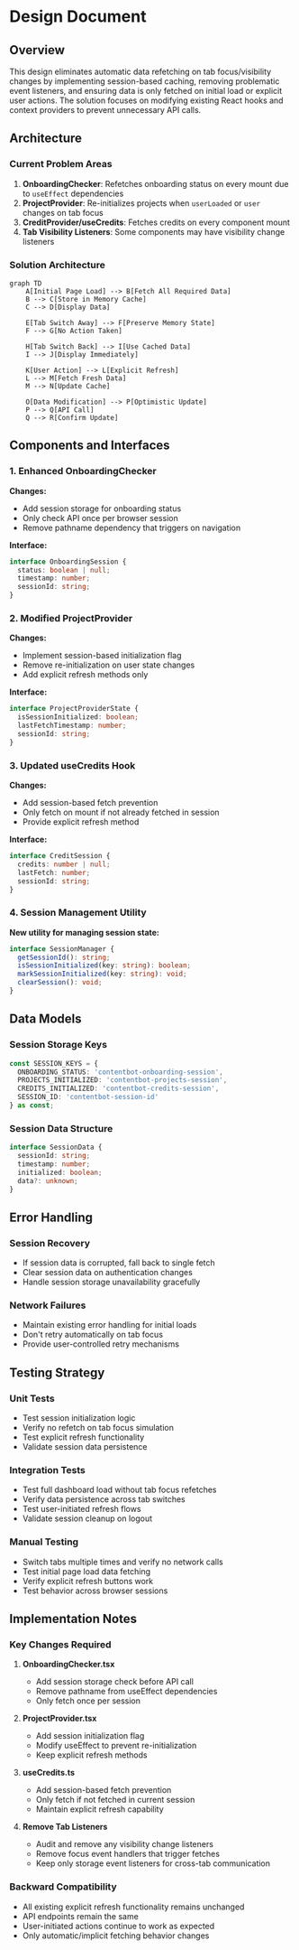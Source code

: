 # Design Document

## Overview

This design eliminates automatic data refetching on tab focus/visibility changes by implementing session-based caching, removing problematic event listeners, and ensuring data is only fetched on initial load or explicit user actions. The solution focuses on modifying existing React hooks and context providers to prevent unnecessary API calls.

## Architecture

### Current Problem Areas

1. **OnboardingChecker**: Refetches onboarding status on every mount due to `useEffect` dependencies
2. **ProjectProvider**: Re-initializes projects when `userLoaded` or `user` changes on tab focus
3. **CreditProvider/useCredits**: Fetches credits on every component mount
4. **Tab Visibility Listeners**: Some components may have visibility change listeners

### Solution Architecture

```mermaid
graph TD
    A[Initial Page Load] --> B[Fetch All Required Data]
    B --> C[Store in Memory Cache]
    C --> D[Display Data]
    
    E[Tab Switch Away] --> F[Preserve Memory State]
    F --> G[No Action Taken]
    
    H[Tab Switch Back] --> I[Use Cached Data]
    I --> J[Display Immediately]
    
    K[User Action] --> L[Explicit Refresh]
    L --> M[Fetch Fresh Data]
    M --> N[Update Cache]
    
    O[Data Modification] --> P[Optimistic Update]
    P --> Q[API Call]
    Q --> R[Confirm Update]
```

## Components and Interfaces

### 1. Enhanced OnboardingChecker

**Changes:**
- Add session storage for onboarding status
- Only check API once per browser session
- Remove pathname dependency that triggers on navigation

**Interface:**
```typescript
interface OnboardingSession {
  status: boolean | null;
  timestamp: number;
  sessionId: string;
}
```

### 2. Modified ProjectProvider

**Changes:**
- Implement session-based initialization flag
- Remove re-initialization on user state changes
- Add explicit refresh methods only

**Interface:**
```typescript
interface ProjectProviderState {
  isSessionInitialized: boolean;
  lastFetchTimestamp: number;
  sessionId: string;
}
```

### 3. Updated useCredits Hook

**Changes:**
- Add session-based fetch prevention
- Only fetch on mount if not already fetched in session
- Provide explicit refresh method

**Interface:**
```typescript
interface CreditSession {
  credits: number | null;
  lastFetch: number;
  sessionId: string;
}
```

### 4. Session Management Utility

**New utility for managing session state:**
```typescript
interface SessionManager {
  getSessionId(): string;
  isSessionInitialized(key: string): boolean;
  markSessionInitialized(key: string): void;
  clearSession(): void;
}
```

## Data Models

### Session Storage Keys
```typescript
const SESSION_KEYS = {
  ONBOARDING_STATUS: 'contentbot-onboarding-session',
  PROJECTS_INITIALIZED: 'contentbot-projects-session', 
  CREDITS_INITIALIZED: 'contentbot-credits-session',
  SESSION_ID: 'contentbot-session-id'
} as const;
```

### Session Data Structure
```typescript
interface SessionData {
  sessionId: string;
  timestamp: number;
  initialized: boolean;
  data?: unknown;
}
```

## Error Handling

### Session Recovery
- If session data is corrupted, fall back to single fetch
- Clear session data on authentication changes
- Handle session storage unavailability gracefully

### Network Failures
- Maintain existing error handling for initial loads
- Don't retry automatically on tab focus
- Provide user-controlled retry mechanisms

## Testing Strategy

### Unit Tests
- Test session initialization logic
- Verify no refetch on tab focus simulation
- Test explicit refresh functionality
- Validate session data persistence

### Integration Tests  
- Test full dashboard load without tab focus refetches
- Verify data persistence across tab switches
- Test user-initiated refresh flows
- Validate session cleanup on logout

### Manual Testing
- Switch tabs multiple times and verify no network calls
- Test initial page load data fetching
- Verify explicit refresh buttons work
- Test behavior across browser sessions

## Implementation Notes

### Key Changes Required

1. **OnboardingChecker.tsx**
   - Add session storage check before API call
   - Remove pathname from useEffect dependencies
   - Only fetch once per session

2. **ProjectProvider.tsx** 
   - Add session initialization flag
   - Modify useEffect to prevent re-initialization
   - Keep explicit refresh methods

3. **useCredits.ts**
   - Add session-based fetch prevention
   - Only fetch if not fetched in current session
   - Maintain explicit refresh capability

4. **Remove Tab Listeners**
   - Audit and remove any visibility change listeners
   - Remove focus event handlers that trigger fetches
   - Keep only storage event listeners for cross-tab communication

### Backward Compatibility
- All existing explicit refresh functionality remains unchanged
- API endpoints remain the same
- User-initiated actions continue to work as expected
- Only automatic/implicit fetching behavior changes